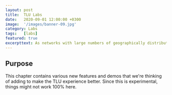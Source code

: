 ```yaml
---
layout: post
title:  TLU Labs
date:   2020-09-01 12:00:00 +0300
image:  '/images/banner-09.jpg'
category: Labs
tags:   [labs]
featured: true
excerpttext: As networks with large numbers of geographically distributed nodes evolve, issues such as processing delays and data transfers may arise, potentially creating an environment for adversarial attacks.
---
```


## Purpose

This chapter contains various new features and demos that we're thinking of adding to make the TLU experience better. Since this is experimental, things might not work 100% here.
